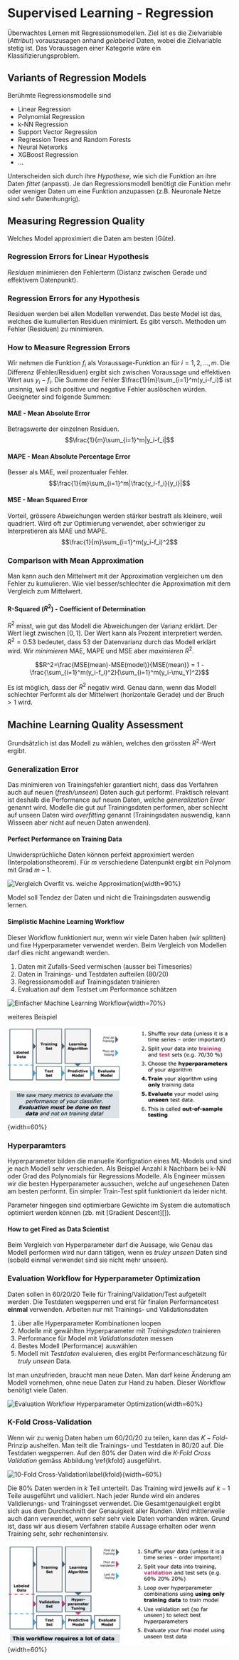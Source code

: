 # Supervised Learning - Regression
Überwachtes Lernen mit Regressionsmodellen. Ziel ist es die Zielvariable (*Attribut*) vorauszusagen anhand *gelabeled* Daten, wobei die Zielvariable stetig ist. Das Voraussagen einer Kategorie wäre ein Klassifizierungsproblem.

## Variants of Regression Models
Berühmte Regressionsmodelle sind
* Linear Regression
* Polynomial Regression
* k-NN Regression
* Support Vector Regression
* Regression Trees and Random Forests
* Neural Networks
* XGBoost Regression
* ...

Unterscheiden sich durch ihre *Hypothese*, wie sich die Funktion an ihre Daten *fittet* (anpasst). Je dan Regressionsmodell benötigt die Funktion mehr oder weniger Daten um eine Funktion anzupassen (z.B. Neuronale Netze sind sehr Datenhungrig).

## Measuring Regression Quality
Welches Model approximiert die Daten am besten (Güte).

### Regression Errors for Linear Hypothesis
*Residuen* minimieren den Fehlerterm (Distanz zwischen Gerade und effektivem Datenpunkt).

### Regression Errors for any Hypothesis
Residuen werden bei allen Modellen verwendet. Das beste Model ist das, welches die kumulierten Residuen minimiert. Es gibt versch. Methoden um Fehler (Residuen) zu minimieren.

### How to Measure Regression Errors
Wir nehmen die Funktion $f_i$ als Voraussage-Funktion an für $i=1,2,...,m$. Die Differenz (Fehler/Residuen) ergibt sich zwischen Voraussage und effektiven Wert aus $y_i-f_i$. Die Summe der Fehler $\frac{1}{m}\sum_{i=1}^m(y_i-f_i)$ ist unsinnig, weil sich positive und negative Fehler auslöschen würden. Geeigneter sind folgende Summen:

#### MAE - Mean Absolute Error
Betragswerte der einzelnen Residuen.
$$\frac{1}{m}\sum_{i=1}^m|y_i-f_i|$$

#### MAPE - Mean Absolute Percentage Error
Besser als MAE, weil prozentualer Fehler.
$$\frac{1}{m}\sum_{i=1}^m|\frac{y_i-f_i}{y_i}|$$

#### MSE - Mean Squared Error
Vorteil, grössere Abweichungen werden stärker bestraft als kleinere, weil quadriert. Wird oft zur Optimierung verwendet, aber schwieriger zu Interpretieren als MAE und MAPE.
$$\frac{1}{m}\sum_{i=1}^m(y_i-f_i)^2$$

### Comparison with Mean Approximation
Man kann auch den Mittelwert mit der Approximation vergleichen um den Fehler zu kumulieren. Wie viel besser/schlechter die Approximation mit dem Vergleich zum Mittelwert.

#### R-Squared ($R^2$) - Coefficient of Determination
$R^2$ misst, wie gut das Modell die Abweichungen der Varianz erklärt. Der Wert liegt zwischen $[0,1]$. Der Wert kann als Prozent interpretiert werden. $R^2=0.53$ bedeutet, dass $53%$ der Datenvarianz durch das Modell erklärt wird. Wir *minimieren* MAE, MAPE und MSE aber *maximieren* $R^2$.

$$R^2=\frac{MSE(mean)-MSE(model)}{MSE(mean)} = 1 - \frac{\sum_{i=1}^m(y_i-f_i)^2}{\sum_{i=1}^m(y_i-\mu_Y)^2}$$

Es ist möglich, dass der $R^2$ negativ wird. Genau dann, wenn das Modell schlechter Performt als der Mittelwert (horizontale Gerade) und der Bruch $>1$ wird.

## Machine Learning Quality Assessment
Grundsätzlich ist das Modell zu wählen, welches den grössten $R^2$-Wert ergibt.

### Generalization Error
Das minimieren von Trainingsfehler garantiert nicht, dass das Verfahren auch auf neuen (*fresh/unseen*) Daten auch gut performt. Praktisch relevant ist deshalb die Performance auf neuen Daten, welche *generalization Error* genannt wird. Modelle die gut auf Trainingsdaten performen, aber schlecht auf unseen Daten wird *overfitting* genannt (Trainingsdaten auswendig, kann Wisseen aber nicht auf neuen Daten anwenden).

#### Perfect Performance on Training Data
Unwidersprüchliche Daten können perfekt approximiert werden (Interpolationstheorem). Für $m$ verschiedene Datenpunkt ergibt ein Polynom mit Grad $m-1$.

![Vergleich Overfit vs. weiche Approximation](perfect-percormance.png){width=90%}

Model soll Tendez der Daten und nicht die Trainingsdaten auswendig lernen.

#### Simplistic Machine Learning Workflow
Dieser Workflow funktioniert nur, wenn wir viele Daten haben (wir splitten) und fixe Hyperparameter verwendet werden. Beim Vergleich von Modellen darf dies nicht angewandt werden.

1. Daten mit Zufalls-Seed vermischen (ausser bei Timeseries)
1. Daten in Trainings- und Testdaten aufteilen (80/20)
1. Regressionsmodell auf Trainingsdaten trainieren
1. Evaluation auf dem Testset um Performance schätzen

![Einfacher Machine Learning Workflow](ml-workflow.png){width=70%}

weiteres Beispiel

![Standard Workflow Supervised Learning](images/workflowsupervisedlearning.png){width=60%}

### Hyperparamters
Hyperparameter bilden die manuelle Konfigration eines ML-Models und sind je nach Modell sehr verschieden. Als Beispiel Anzahl $k$ Nachbarn bei k-NN oder Grad des Polynomials für Regressions Modelle. Als Engineer müssen wir die besten Hyperparameter aussuchen, welche auf ungesehenen Daten am besten performt. Ein simpler Train-Test split funktioniert da leider nicht.

Parameter hingegen sind optimierbare Gewichte im System die automatisch optimiert werden können (zb. mit [Gradient Descent][]).

#### How to get Fired as Data Scientist
Beim Vergleich von Hyperparameter darf die Aussage, wie Genau das Modell performen wird nur dann tätigen, wenn es *truley unseen* Daten sind (sobald einmal verwendet sind sie nicht mehr unseen).

### Evaluation Workflow for Hyperparameter Optimization
Daten sollen in 60/20/20 Teile für Training/Validation/Test aufgeteilt werden. Die Testdaten wegsperren und erst für finalen Performancetest **einmal** verwenden.
Arbeiten nur mit Trainings- und Validationsdaten
1. über alle Hyperparameter Kombinationen loopen
1. Modelle mit gewählten Hyperparameter mit *Trainingsdaten* trainieren
1. Performance für Model mit *Validationsdaten* messen
1. Bestes Modell (Performance) auswählen
1. Modell mit *Testdaten* evaluieren, dies ergibt Performanceschätzung für *truly unseen* Data.

Ist man unzufrieden, braucht man neue Daten. Man darf keine Änderung am Modell vornehmen, ohne neue Daten zur Hand zu haben.
Dieser Workflow benötigt viele Daten.

![Evaluation Workflow Hyperparameter Optimization](eva-workflow-hyperparam-opt.png){width=60%}

### K-Fold Cross-Validation
Wenn wir zu wenig Daten haben um 60/20/20 zu teilen, kann das $K-Fold$-Prinzip aushelfen. Man teilt die Trainings- und Testdaten in 80/20 auf. Die Testdaten wegsperren. Auf den 80% der Daten wird die *K-Fold Cross Validation* gemäss Abbildung \ref{kfold} ausgeführt.

![10-Fold Cross-Validation\label{kfold}](k-fold.png){width=60%}

Die 80% Daten werden in $k$ Teil unterteilt. Das Training wird jeweils auf $k-1$ Teile ausgeführt und validiert. Nach jeder Runde wird ein anderes Validierungs- und Trainingsset verwendet. Die Gesamtgenauigkeit ergibt sich aus dem Durchschnitt der Genauigkeit aller Runden. Wird mittlerweile auch dann verwendet, wenn sehr sehr viele Daten vorhanden wären. Grund ist, dass wir aus diesem Verfahren stabile Aussage erhalten oder wenn Training sehr, sehr rechenintensiv.

![ValidationWorkflowSupervisedLearning](images/ValidationWorkflowSupervisedLearning.png){width=60%}
